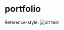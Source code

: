 # portfolio

Reference-style: 
![alt text][logo]

[logo]: https://github.com/MattBenyon/portfolio/blob/main/2kvsvotesLOG.png "Logo Title Text 2"
